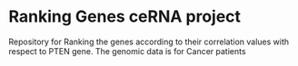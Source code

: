 # Ranking Genes ceRNA project
Repository for Ranking the genes according to their correlation values with respect to PTEN gene.
The genomic data is for Cancer patients

